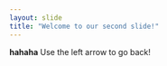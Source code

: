 ```yaml
---
layout: slide
title: "Welcome to our second slide!"
---
```

**hahaha**
Use the left arrow to go back!
